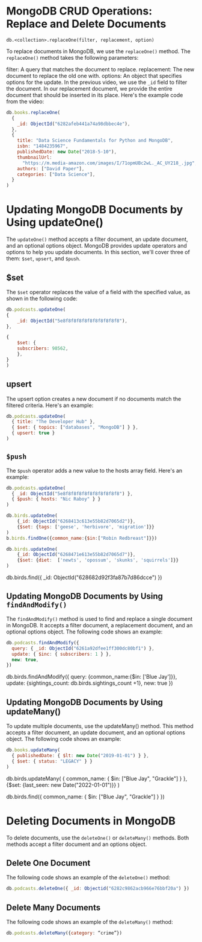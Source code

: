 # MongoDB CRUD Operations: Replace and Delete Documents
`db.<collection>.replaceOne(filter, replacement, option)`

To replace documents in MongoDB, we use the `replaceOne()` method. The `replaceOne()` method takes the following parameters:

filter: A query that matches the document to replace.
replacement: The new document to replace the old one with.
options: An object that specifies options for the update.
In the previous video, we use the `_id` field to filter the document. In our replacement document, we provide the entire document that should be inserted in its place. Here's the example code from the video:
```js
db.books.replaceOne(
  {
    _id: ObjectId("6282afeb441a74a98dbbec4e"),
  },
  {
    title: "Data Science Fundamentals for Python and MongoDB",
    isbn: "1484235967",
    publishedDate: new Date("2018-5-10"),
    thumbnailUrl:
      "https://m.media-amazon.com/images/I/71opmUBc2wL._AC_UY218_.jpg",
    authors: ["David Paper"],
    categories: ["Data Science"],
  }
)
```

# Updating MongoDB Documents by Using updateOne()
The `updateOne()` method accepts a filter document, an update document, and an optional options object. MongoDB provides update operators and options to help you update documents. In this section, we'll cover three of them: `$set`, `upsert`, and `$push`.

## $set
The `$set` operator replaces the value of a field with the specified value, as shown in the following code:
```js
db.podcasts.updateOne(
{
    _id: ObjectId("5e8f8f8f8f8f8f8f8f8f8f8"),
},

{
    $set: {
    subscribers: 98562,
    },
}
)
```
## upsert
The upsert option creates a new document if no documents match the filtered criteria. Here's an example:
```js
db.podcasts.updateOne(
  { title: "The Developer Hub" },
  { $set: { topics: ["databases", "MongoDB"] } },
  { upsert: true }
)
```
## `$push`
The `$push` operator adds a new value to the hosts array field. Here's an example:
```js
db.podcasts.updateOne(
  { _id: ObjectId("5e8f8f8f8f8f8f8f8f8f8f8") },
  { $push: { hosts: "Nic Raboy" } }
)
```
```js
db.birds.updateOne(
    {_id: ObjectId("6268413c613e55b82d7065d2")},
    {$set: {tags: ['geese', 'herbivore', 'migration']}}
)
b.birds.findOne({common_name:{$in:["Robin Redbreast"]}})

db.birds.updateOne(
    {_id: ObjectId("6268471e613e55b82d7065d7")},
    {$set: {diet:  ['newts', 'opossum', 'skunks', 'squirrels']}}
)
```
db.birds.find({ _id: ObjectId("628682d92f3fa87b7d86dcce") })

## Updating MongoDB Documents by Using `findAndModify()`
The `findAndModify()` method is used to find and replace a single document in MongoDB. It accepts a filter document, a replacement document, and an optional options object. The following code shows an example:
```js
db.podcasts.findAndModify({
  query: { _id: ObjectId("6261a92dfee1ff300dc80bf1") },
  update: { $inc: { subscribers: 1 } },
  new: true,
})
```

db.birds.findAndModify({
    query: {common_name:{$in: ['Blue Jay']}},
    update: {sightings_count: db.birds.sightings_count +1},
    new: true
})

## Updating MongoDB Documents by Using updateMany()
To update multiple documents, use the updateMany() method. This method accepts a filter document, an update document, and an optional options object. The following code shows an example:
```js
db.books.updateMany(
  { publishedDate: { $lt: new Date("2019-01-01") } },
  { $set: { status: "LEGACY" } }
)
```

db.birds.updateMany(
    { common_name: { $in: ["Blue Jay", "Grackle"] } },
    {$set: {last_seen: new Date("2022-01-01")}}
)

db.birds.find({ common_name: { $in: ["Blue Jay", "Grackle"] } })

# Deleting Documents in MongoDB
To delete documents, use the ` deleteOne() ` or ` deleteMany() ` methods. Both methods accept a filter document and an options object.

## Delete One Document
The following code shows an example of the ` deleteOne() ` method:
```js
db.podcasts.deleteOne({ _id: Objectid("6282c9862acb966e76bbf20a") })
```
## Delete Many Documents
The following code shows an example of the ` deleteMany() ` method:
```js
db.podcasts.deleteMany({category: “crime”})
```